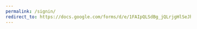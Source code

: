 ```yaml
---
permalink: /signin/
redirect_to: https://docs.google.com/forms/d/e/1FAIpQLSdBg_jQLrjgHlSeJhyf7Nlhvs6GC1XRHnBmy4-u3T52b6Kv5w/viewform?usp=dialog
---
```

